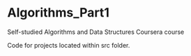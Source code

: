# Algorithms_Part1
Self-studied Algorithms and Data Structures Coursera course

Code for projects located within src folder.
